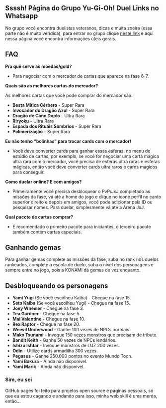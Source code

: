 ## Ssssh! Página do Grupo Yu-Gi-Oh! Duel Links no Whatsapp
No grupo você encontra duelistas veteranos, dicas e muita zoeira (essa parte não é muito verídica), para entrar no grupo clique [neste link](https://goo.gl/G7tnrF) e aqui nessa página você encontra informações úteis gerais.

## FAQ
**Pra quê serve as moedas/gold?**

- Para negociar com o mercador de cartas que aparece na fase 6-7.

**Quais são as melhores cartas do mercador?**

As melhores cartas que você pode comprar do mercador são:

* __Besta Mítica Cérbero__ - Super Rara
* __Invocador do Dragão Azul__ - Super Rara
* __Dragão de Cano Duplo__ - Ultra Rara
* __Riryoku__ - Ultra Rara
* __Espada dos Rituais Sombrios__ - Super Rara
* __Polimerização__ - Super Rara

**Eu não tenho "bolinhas" para trocar cards com o mercador!**

- Você deve converter cards para ganhar essas esferas, no menu do estúdio de cartas, por exemplo, se você for negociar uma carta mágica ultra rara com o mercador, você precisa de esferas ultra raras e esferas mágicas, então você deve converter cards ultra raros e cards magicos para conseguir.

**Como duelar online? E com amigos?**

- Primeiramente você precisa desbloquear o PvP/JxJ completado as missões da fase, vá até a home do jogo e clique no icone perfil no canto superior direito e depois em amigos, você pode adicionar pela ID ou pesquisar nomes. Para duelar, simplesmente vá até a Arena JxJ.

**Qual pacote de cartas comprar?**

- É recomendado o primeiro pacote para iniciantes, o terceiro pacote também contém cartas especiais.

## Ganhando gemas
Para ganhar gemas complete as missões da fase, suba no rank nos duelos rankeados, complete a escola de duelo, suba o nível dos personagens e sempre entre no jogo, pois a KONAMI dá gemas de vez enquanto.

## Desbloqueando os personagens
* __Yami Yugi__ (Se você escolheu Kaiba) - Chegue na fase 15.
* __Seto Kaiba__ (Se você escolheu Yugi) - Chegue na fase 15.
* __Joey Wheeler__ - Chegue na fase 3.
* __Tea Gardner__ - Chegue na fase 5.
* __Mai Valentine__ - Chegue na fase 10.
* __Rex Raptor__ - Chegue na fase 20.
* __Weevil Underwood__ - Ganhe 100 vezes de NPCs normais.
* __Mako Tsunami__ - Invoque 150 vezes monstros que precisam de tributo.
* __Bandit Keith__ - Ganhe 50 vezes de NPCs lendários.
* __Ishizu Ishtar__ - Invoque monstros de LUZ 200 vezes.
* __Odin__ - Utilize cards armadilha 300 vezes.
* __Pegasus__ - Ganhe 250.000 pontos no evento Mundo Toon.
* __Yami Bakura__ - Ainda não disponível.
* __Yami Marik__ - Ainda não disponível.

### Sim, eu sei
GitHub pages foi feito para projetos open source e páginas pessoais, só que eu estou cagando e andando para isso, minha web skill é uma merda, então...
